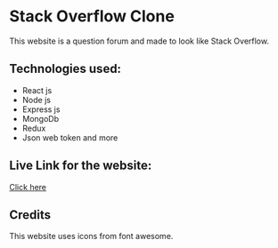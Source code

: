 # Stack Overflow Clone

This website is a question forum and made to look like Stack Overflow.

## Technologies used:

* React js
* Node js
* Express js
* MongoDb
* Redux
* Json web token and more

## Live Link for the website:
[Click here](https://stack-overflow-mernappdeployed.netlify.app/)

## Credits
This website uses icons from font awesome.
